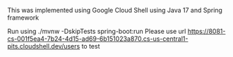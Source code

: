 This was implemented using Google Cloud Shell using Java 17 and Spring framework

Run using ./mvnw -DskipTests spring-boot:run
Please use url https://8081-cs-001f5ea4-7b24-4d15-ad69-6b151023a870.cs-us-central1-pits.cloudshell.dev/users to test
